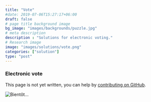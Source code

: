 ```yaml
---
title: "Vote"
#date: 2019-07-06T15:27:17+06:00
draft: false
# page title background image
bg_image: "images/backgrounds/puzzle.jpg"
# meta description
description : "Solutions for electronic voting."
# Research image
image: "images/solutions/vote.png"
categories: ["solution"]
type: "post"
---
```


### Electronic vote

This page is not yet written, you can help by [contributing on GitHub](https://github.com/foopgp/foopgp-hugowebsite/blob/test/content/english/solutions/theme-vote.md).

![Bientôt…](/images/comingsoon.jpg)
